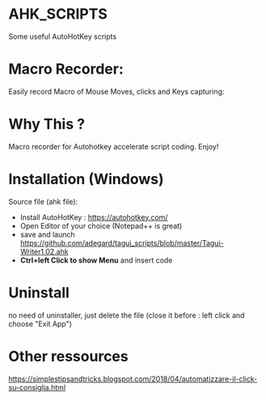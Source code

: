 # AHK_SCRIPTS
Some useful AutoHotKey scripts

<h1>Macro Recorder: </h1>
Easily record Macro of Mouse Moves, clicks and Keys capturing:
</br>

# Why This ?
Macro recorder for Autohotkey accelerate script coding. Enjoy!

# Installation (Windows)

Source file (ahk file):
- Install AutoHotKey : https://autohotkey.com/
- Open Editor of your choice (Notepad++ is great)
- save and launch https://github.com/adegard/tagui_scripts/blob/master/Tagui-Writer1.02.ahk
- <b>Ctrl+left Click to show Menu</b> and insert code

# Uninstall
no need of uninstaller, just delete the file (close it before : left click and choose "Exit App") 

# Other ressources
https://simplestipsandtricks.blogspot.com/2018/04/automatizzare-il-click-su-consiglia.html

